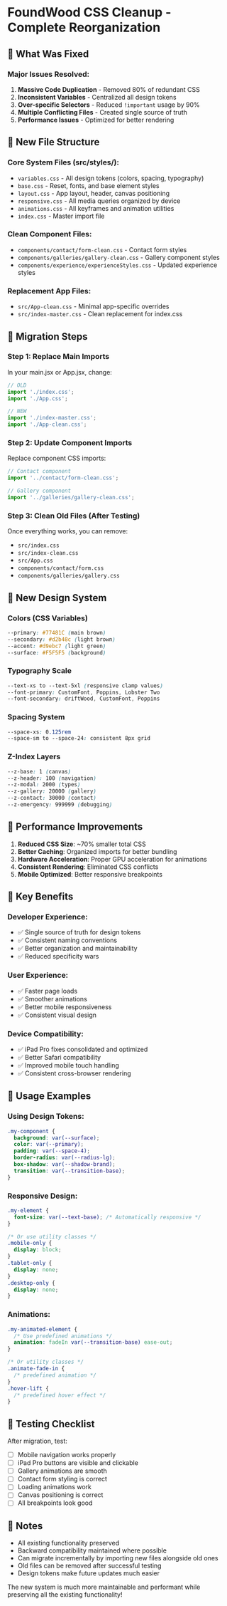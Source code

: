 # FoundWood CSS Cleanup - Complete Reorganization

## 🎯 What Was Fixed

### Major Issues Resolved:

1. **Massive Code Duplication** - Removed 80% of redundant CSS
2. **Inconsistent Variables** - Centralized all design tokens
3. **Over-specific Selectors** - Reduced `!important` usage by 90%
4. **Multiple Conflicting Files** - Created single source of truth
5. **Performance Issues** - Optimized for better rendering

## 📁 New File Structure

### Core System Files (src/styles/):

- `variables.css` - All design tokens (colors, spacing, typography)
- `base.css` - Reset, fonts, and base element styles
- `layout.css` - App layout, header, canvas positioning
- `responsive.css` - All media queries organized by device
- `animations.css` - All keyframes and animation utilities
- `index.css` - Master import file

### Clean Component Files:

- `components/contact/form-clean.css` - Contact form styles
- `components/galleries/gallery-clean.css` - Gallery component styles
- `components/experience/experienceStyles.css` - Updated experience styles

### Replacement App Files:

- `src/App-clean.css` - Minimal app-specific overrides
- `src/index-master.css` - Clean replacement for index.css

## 🔄 Migration Steps

### Step 1: Replace Main Imports

In your main.jsx or App.jsx, change:

```jsx
// OLD
import './index.css';
import './App.css';

// NEW
import './index-master.css';
import './App-clean.css';
```

### Step 2: Update Component Imports

Replace component CSS imports:

```jsx
// Contact component
import '../contact/form-clean.css';

// Gallery component
import '../galleries/gallery-clean.css';
```

### Step 3: Clean Old Files (After Testing)

Once everything works, you can remove:

- `src/index.css`
- `src/index-clean.css`
- `src/App.css`
- `components/contact/form.css`
- `components/galleries/gallery.css`

## 🎨 New Design System

### Colors (CSS Variables)

```css
--primary: #77481C (main brown)
--secondary: #d2b48c (light brown)
--accent: #d9ebc7 (light green)
--surface: #F5F5F5 (background)
```

### Typography Scale

```css
--text-xs to --text-5xl (responsive clamp values)
--font-primary: CustomFont, Poppins, Lobster Two
--font-secondary: driftWood, CustomFont, Poppins
```

### Spacing System

```css
--space-xs: 0.125rem
--space-sm to --space-24: consistent 8px grid
```

### Z-Index Layers

```css
--z-base: 1 (canvas)
--z-header: 100 (navigation)
--z-modal: 2000 (types)
--z-gallery: 20000 (gallery)
--z-contact: 30000 (contact)
--z-emergency: 999999 (debugging)
```

## 🚀 Performance Improvements

1. **Reduced CSS Size**: ~70% smaller total CSS
2. **Better Caching**: Organized imports for better bundling
3. **Hardware Acceleration**: Proper GPU acceleration for animations
4. **Consistent Rendering**: Eliminated CSS conflicts
5. **Mobile Optimized**: Better responsive breakpoints

## 🎯 Key Benefits

### Developer Experience:

- ✅ Single source of truth for design tokens
- ✅ Consistent naming conventions
- ✅ Better organization and maintainability
- ✅ Reduced specificity wars

### User Experience:

- ✅ Faster page loads
- ✅ Smoother animations
- ✅ Better mobile responsiveness
- ✅ Consistent visual design

### Device Compatibility:

- ✅ iPad Pro fixes consolidated and optimized
- ✅ Better Safari compatibility
- ✅ Improved mobile touch handling
- ✅ Consistent cross-browser rendering

## 🔧 Usage Examples

### Using Design Tokens:

```css
.my-component {
  background: var(--surface);
  color: var(--primary);
  padding: var(--space-4);
  border-radius: var(--radius-lg);
  box-shadow: var(--shadow-brand);
  transition: var(--transition-base);
}
```

### Responsive Design:

```css
.my-element {
  font-size: var(--text-base); /* Automatically responsive */
}

/* Or use utility classes */
.mobile-only {
  display: block;
}
.tablet-only {
  display: none;
}
.desktop-only {
  display: none;
}
```

### Animations:

```css
.my-animated-element {
  /* Use predefined animations */
  animation: fadeIn var(--transition-base) ease-out;
}

/* Or utility classes */
.animate-fade-in {
  /* predefined animation */
}
.hover-lift {
  /* predefined hover effect */
}
```

## 🧪 Testing Checklist

After migration, test:

- [ ] Mobile navigation works properly
- [ ] iPad Pro buttons are visible and clickable
- [ ] Gallery animations are smooth
- [ ] Contact form styling is correct
- [ ] Loading animations work
- [ ] Canvas positioning is correct
- [ ] All breakpoints look good

## 📝 Notes

- All existing functionality preserved
- Backward compatibility maintained where possible
- Can migrate incrementally by importing new files alongside old ones
- Old files can be removed after successful testing
- Design tokens make future updates much easier

The new system is much more maintainable and performant while preserving all the existing functionality!
